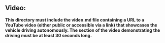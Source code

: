 Video:
----
**This directory must include the video.md file containing a URL to a YouTube video (either public or accessible via a link) that showcases the vehicle driving autonomously. The section of the video demonstrating the driving must be at least 30 seconds long.**
